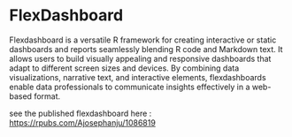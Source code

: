 # FlexDashboard
Flexdashboard is a versatile R framework for creating interactive or static dashboards  and reports seamlessly blending R code and Markdown text. 
It allows users to build visually appealing and responsive dashboards that adapt to different screen sizes and devices. By combining data visualizations, narrative text, and interactive elements, flexdashboards enable data professionals to communicate insights effectively in a web-based format.

see the published flexdashboard here : https://rpubs.com/Ajosephanju/1086819
